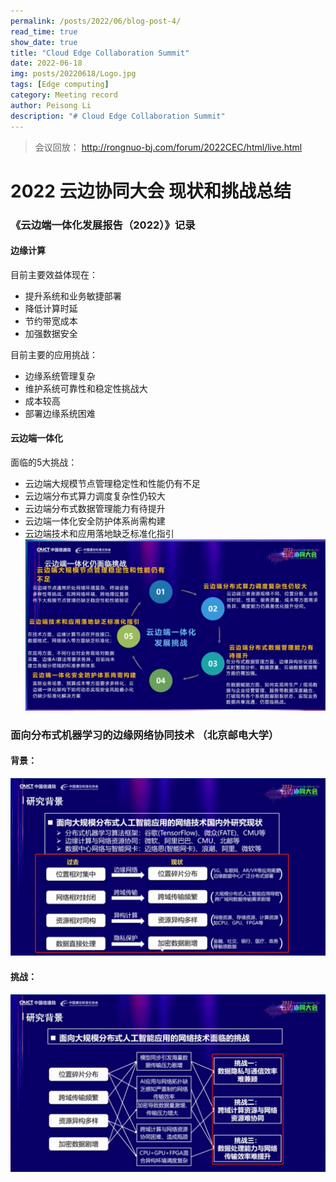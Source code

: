 ```yaml
---
permalink: /posts/2022/06/blog-post-4/
read_time: true
show_date: true
title: "Cloud Edge Collaboration Summit"
date: 2022-06-18
img: posts/20220618/Logo.jpg
tags: [Edge computing]
category: Meeting record
author: Peisong Li
description: "# Cloud Edge Collaboration Summit"
---
```


> 会议回放：
> http://rongnuo-bj.com/forum/2022CEC/html/live.html


# 2022 云边协同大会 现状和挑战总结
### 《云边端一体化发展报告（2022）》记录

#### 边缘计算
目前主要效益体现在：

 - 提升系统和业务敏捷部署 
 - 降低计算时延
 - 节约带宽成本
 - 加强数据安全

目前主要的应用挑战：

 - 边缘系统管理复杂
 - 维护系统可靠性和稳定性挑战大
 - 成本较高
 - 部署边缘系统困难

#### 云边端一体化
面临的5大挑战：

 - 云边端大规模节点管理稳定性和性能仍有不足
 - 云边端分布式算力调度复杂性仍较大
 - 云边端分布式数据管理能力有待提升
 - 云边端一体化安全防护体系尚需构建
 - 云边端技术和应用落地缺乏标准化指引
![云边端一体化面临的挑战](/images/20220618/Challenges.png)

### 面向分布式机器学习的边缘网络协同技术 （北京邮电大学）
#### 背景：
![研究背景](/images/20220618/Background.png)
#### 挑战：
![挑战](/images/20220618/Challenges_distri.png)





